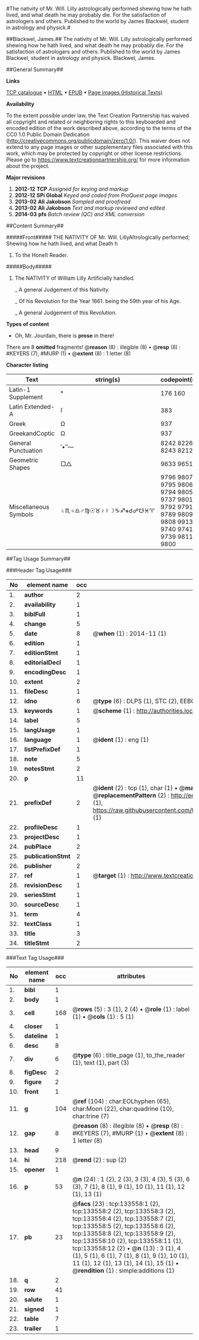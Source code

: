 #The nativity of Mr. Will. Lilly astrologically performed shewing how he hath lived, and what death he may probably die. For the satisfaction of astrologers and others. Published to the world by James Blackwel, student in astrology and physick.#

##Blackwel, James.##
The nativity of Mr. Will. Lilly astrologically performed shewing how he hath lived, and what death he may probably die. For the satisfaction of astrologers and others. Published to the world by James Blackwel, student in astrology and physick.
Blackwel, James.

##General Summary##

**Links**

[TCP catalogue](http://www.ota.ox.ac.uk/tcp/)  • 
[HTML](http://tei.it.ox.ac.uk/tcp/Texts-HTML/free/A76/A76792.html)  • 
[EPUB](http://tei.it.ox.ac.uk/tcp/Texts-EPUB/free/A76/A76792.epub) • 
[Page images (Historical Texts)](https://historicaltexts.jisc.ac.uk/eebo-99896517e)

**Availability**

To the extent possible under law, the Text Creation Partnership has waived all copyright and related or neighboring rights to this keyboarded and encoded edition of the work described above, according to the terms of the CC0 1.0 Public Domain Dedication (http://creativecommons.org/publicdomain/zero/1.0/). This waiver does not extend to any page images or other supplementary files associated with this work, which may be protected by copyright or other license restrictions. Please go to https://www.textcreationpartnership.org/ for more information about the project.

**Major revisions**

1. __2012-12__ __TCP__ *Assigned for keying and markup*
1. __2012-12__ __SPi Global__ *Keyed and coded from ProQuest page images*
1. __2013-02__ __Ali Jakobson__ *Sampled and proofread*
1. __2013-02__ __Ali Jakobson__ *Text and markup reviewed and edited*
1. __2014-03__ __pfs__ *Batch review (QC) and XML conversion*

##Content Summary##

#####Front#####
THE NATIVITY OF Mr. Will. LillyAſtrologically performed; Shewing how he hath lived, and what Death h
1. To the Honeſt Reader.

#####Body#####

1. The NATIVITY of William Lilly Artificially handled.

    _ A general Judgement of this Nativity.

    _ Of his Revolution for the Year 1661. being the 59th year of his Age.

    _ A general Judgement of this Revolution.

**Types of content**

  * Oh, Mr. Jourdain, there is **prose** in there!

There are 8 **omitted** fragments! 
 @__reason__ (8) : illegible (8)  •  @__resp__ (8) : #KEYERS (7), #MURP (1)  •  @__extent__ (8) : 1 letter (8)

**Character listing**


|Text|string(s)|codepoint(s)|
|---|---|---|
|Latin-1 Supplement|° |176 160|
|Latin Extended-A|ſ|383|
|Greek|Ω|937|
|GreekandCoptic|Ω|937|
|General Punctuation|′•″—|8242 8226 8243 8212|
|Geometric Shapes|□△|9633 9651|
|Miscellaneous Symbols|♄♏♃♎♂♍☉♉♀☿☽♑♐⚹☌☍☋♓♈|9796 9807 9795 9806 9794 9805 9737 9801 9792 9791 9789 9809 9808 9913 9740 9741 9739 9811 9800|

##Tag Usage Summary##

###Header Tag Usage###

|No|element name|occ|attributes|
|---|---|---|---|
|1.|__author__|2||
|2.|__availability__|1||
|3.|__biblFull__|1||
|4.|__change__|5||
|5.|__date__|8| @__when__ (1) : 2014-11 (1)|
|6.|__edition__|1||
|7.|__editionStmt__|1||
|8.|__editorialDecl__|1||
|9.|__encodingDesc__|1||
|10.|__extent__|2||
|11.|__fileDesc__|1||
|12.|__idno__|6| @__type__ (6) : DLPS (1), STC (2), EEBO-CITATION (1), PROQUEST (1), VID (1)|
|13.|__keywords__|1| @__scheme__ (1) : http://authorities.loc.gov/ (1)|
|14.|__label__|5||
|15.|__langUsage__|1||
|16.|__language__|1| @__ident__ (1) : eng (1)|
|17.|__listPrefixDef__|1||
|18.|__note__|5||
|19.|__notesStmt__|2||
|20.|__p__|11||
|21.|__prefixDef__|2| @__ident__ (2) : tcp (1), char (1)  •  @__matchPattern__ (2) : ([0-9\-]+):([0-9IVX]+) (1), (.+) (1)  •  @__replacementPattern__ (2) : http://eebo.chadwyck.com/downloadtiff?vid=$1&page=$2 (1), https://raw.githubusercontent.com/textcreationpartnership/Texts/master/tcpchars.xml#$1 (1)|
|22.|__profileDesc__|1||
|23.|__projectDesc__|1||
|24.|__pubPlace__|2||
|25.|__publicationStmt__|2||
|26.|__publisher__|2||
|27.|__ref__|1| @__target__ (1) : http://www.textcreationpartnership.org/docs/. (1)|
|28.|__revisionDesc__|1||
|29.|__seriesStmt__|1||
|30.|__sourceDesc__|1||
|31.|__term__|4||
|32.|__textClass__|1||
|33.|__title__|3||
|34.|__titleStmt__|2||


###Text Tag Usage###

|No|element name|occ|attributes|
|---|---|---|---|
|1.|__bibl__|1||
|2.|__body__|1||
|3.|__cell__|168| @__rows__ (5) : 3 (1), 2 (4)  •  @__role__ (1) : label (1)  •  @__cols__ (1) : 5 (1)|
|4.|__closer__|1||
|5.|__dateline__|1||
|6.|__desc__|8||
|7.|__div__|6| @__type__ (6) : title_page (1), to_the_reader (1), text (1), part (3)|
|8.|__figDesc__|2||
|9.|__figure__|2||
|10.|__front__|1||
|11.|__g__|104| @__ref__ (104) : char:EOLhyphen (65), char:Moon (22), char:quadrine (10), char:trine (7)|
|12.|__gap__|8| @__reason__ (8) : illegible (8)  •  @__resp__ (8) : #KEYERS (7), #MURP (1)  •  @__extent__ (8) : 1 letter (8)|
|13.|__head__|9||
|14.|__hi__|218| @__rend__ (2) : sup (2)|
|15.|__opener__|1||
|16.|__p__|53| @__n__ (24) : 1 (2), 2 (3), 3 (3), 4 (3), 5 (3), 6 (3), 7 (1), 8 (1), 9 (1), 10 (1), 11 (1), 12 (1), 13 (1)|
|17.|__pb__|23| @__facs__ (23) : tcp:133558:1 (2), tcp:133558:2 (2), tcp:133558:3 (2), tcp:133558:4 (2), tcp:133558:7 (2), tcp:133558:5 (2), tcp:133558:6 (2), tcp:133558:8 (2), tcp:133558:9 (2), tcp:133558:10 (2), tcp:133558:11 (1), tcp:133558:12 (2)  •  @__n__ (13) : 3 (1), 4 (1), 5 (1), 6 (1), 7 (1), 8 (1), 9 (1), 10 (1), 11 (1), 12 (1), 13 (1), 14 (1), 15 (1)  •  @__rendition__ (1) : simple:additions (1)|
|18.|__q__|2||
|19.|__row__|41||
|20.|__salute__|1||
|21.|__signed__|1||
|22.|__table__|7||
|23.|__trailer__|1||
